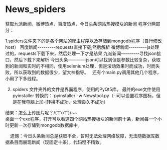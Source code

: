 # News_spiders
获取九派新闻，微博热点，百度热点，今日头条网站热搜模块的新闻
程序分两部分：

1.spiders文件夹下的是各个网站的爬虫程序以及存储到mongodb程序（自行修改host）
  百度新闻---------requests直接下载,然后解析
  微博新闻---------js处理过的，requests下载下来，然后处理一下才是结果
  九派新闻---------寻找json接口，然后下载下来解析
  今日头条---------json可以找到但是参数比较复杂，获取到的新闻和实时的不相同，使用selenium处理，但是滚动效果时而成功，时而失败，所以获取到的数据很少，望大神指导。
   还有个main.py调用其他几个程序，小用了下多线程。 
   
2. spiders 文件夹外的文件是界面程序，使用的PyQt5库。
   最终的exe文件使用pyinstaller 转换的：
   pyinstaller -w Newstool.py（-i可以设置程序图标，但是在我电脑上加-i转换不成功，处理良久不成功）

结果：怎么上传图片呢？/(ㄒoㄒ)/~~  
     桌面一个exe程序，打开可以看这四个网站热搜板块的新闻前十条，新闻每一个小时更新一次存储到mongodb数据库中。
     
     
     遗憾：今日头条新闻总是获取不全，暂时无法处理网络故障，无法随数据库数据条目而展现新闻（现固定十条），代码糙不精致。

